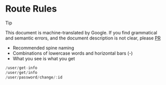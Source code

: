 # Route Rules
> [!TIP]
> This document is machine-translated by Google. If you find grammatical and semantic errors, and the document description is not clear, please [PR](doc-contibute.md)

* Recommended spine naming
* Combinations of lowercase words and horizontal bars (-)
* What you see is what you get

```go
/user/get-info
/user/get/info
/user/password/change/:id
```